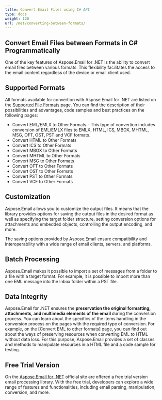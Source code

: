 ```yaml
---
title: Convert Email Files using C# API
type: docs
weight: 120
url: /net/converting-between-formats/
---
```


## **Convert Email Files between Formats in C# Programmatically**

One of the key features of Aspose.Email for .NET is the ability to convert email files between various formats. This flexibility facilitates the access to the email content regardless of the device or email client used.

## **Supported Formats**

All formats available for convertion with Aspose.Email for .NET are listed on the [Supported File Formats](https://docs.aspose.com/email/net/supported-file-formats/) page. You can find the description of their possibilities and advantages, code samples and best practices on the following pages:

- Convert EML/EMLX to Other Formats - This type of convertion includes conversion of EML/EMLX files to EMLX, HTML, ICS, MBOX, MHTML, MSG, OFT, OST, PST and VCF formats.
- Convert HTML to Other Formats
- Convert ICS to Other Formats
- Convert MBOX to Other Formats
- Convert MHTML to Other Formats
- Convert MSG to Other Formats
- Convert OFT to Other Formats
- Convert OST to Other Formats
- Convert PST to Other Formats
- Convert VCF to Other Formats

## **Customization**

Aspose.Email allows you to customize the output files. It means that the library provides options for saving the output files in the desired format as well as specifying the target folder structure, setting conversion options for attachments and embedded objects, controlling the output encoding, and more.

The saving options provided by Aspose.Email ensure compatibility and interoperability with a wide range of email clients, servers, and platforms.

## **Batch Processing**

Aspose.Email makes it possible to import a set of messages from a folder to a file with a target format. For example, it is possible to import more than one EML message into the Inbox folder within a PST file.

## **Data Integrity**

Aspose.Email for .NET ensures the **preservation the original formatting, attachments, and multimedia elements of the email** during the conversion process. You can learn about the specifics of the items handling in the conversion process on the pages with the required type of conversion. For example, on the [Convert EML to other formats] page, you can find out about the ways of preserving resources when converting EML to HTML without data loss. For this purpose, Aspose.Email provides a set of classes and methods to manipulate resources in a HTML file and a code sample for testing. 

## **Free Trial Version**

On the [Aspose.Email for .NET](https://releases.aspose.com/email/net/) official site are offered a free trial version email processing library. With the free trial, developers can explore a wide range of features and functionalities, including email parsing, manipulation, conversion, and more.
